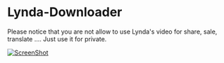 # Lynda-Downloader
Please notice that you are not allow to use Lynda's video for share, sale, translate ....
Just use it for private.

[![ScreenShot](http://img.youtube.com/vi/Fj9LYJtlSfE/maxresdefault.jpg)](http://youtu.be/Fj9LYJtlSfE)
